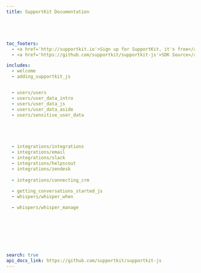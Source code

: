```yaml
---
title: SupportKit Documentation





toc_footers:
  - <a href='http://supportkit.io'>Sign up for SupportKit, it's free</a>
  - <a href='https://github.com/supportkit/supportkit-js'>SDK Source</a>

includes:
  - welcome
  - adding_supportkit_js


  - users/users
  - users/user_data_intro
  - users/user_data_js
  - users/user_data_aside 
  - users/sensitive_user_data





  - integrations/integrations
  - integrations/email
  - integrations/slack
  - integrations/helpscout
  - integrations/zendesk
  
  - integrations/connecting_crm
  
  - getting_conversations_started_js
  - whispers/whisper_when

  - whispers/whisper_manage








search: true
api_docs_link: https://github.com/supportkit/supportkit-js
---
```


